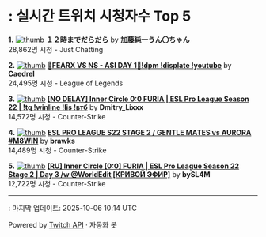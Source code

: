 # : 실시간 트위치 시청자수 Top 5

**1.** [![thumb](https://static-cdn.jtvnw.net/previews-ttv/live_user_kato_junichi0817-320x180.jpg)](https://twitch.tv/加藤純一うん〇ちゃん)
**[１２時までだらだら](https://twitch.tv/加藤純一うん〇ちゃん)** by **加藤純一うん〇ちゃん**<br>28,862명 시청  - Just Chatting

**2.** [![thumb](https://static-cdn.jtvnw.net/previews-ttv/live_user_caedrel-320x180.jpg)](https://twitch.tv/Caedrel)
**[🔴FEARX VS NS - ASI DAY 1🔴!dpm !displate !youtube](https://twitch.tv/Caedrel)** by **Caedrel**<br>24,495명 시청  - League of Legends

**3.** [![thumb](https://static-cdn.jtvnw.net/previews-ttv/live_user_dmitry_lixxx-320x180.jpg)](https://twitch.tv/Dmitry_Lixxx)
**[[NO DELAY] Inner Circle 0:0 FURIA | ESL Pro League Season 22 | !tg !winline !lis !втб](https://twitch.tv/Dmitry_Lixxx)** by **Dmitry_Lixxx**<br>14,572명 시청  - Counter-Strike

**4.** [![thumb](https://static-cdn.jtvnw.net/previews-ttv/live_user_brawks-320x180.jpg)](https://twitch.tv/brawks)
**[ESL PRO LEAGUE S22 STAGE 2 / GENTLE MATES vs AURORA #M8WIN](https://twitch.tv/brawks)** by **brawks**<br>14,489명 시청  - Counter-Strike

**5.** [![thumb](https://static-cdn.jtvnw.net/previews-ttv/live_user_bysl4m-320x180.jpg)](https://twitch.tv/bySL4M)
**[[RU] Inner Circle [0:0] FURIA | ESL Pro League Season 22 Stage 2 | Day 3 /w @WorldEdit [КРИВОЙ ЭФИР]](https://twitch.tv/bySL4M)** by **bySL4M**<br>12,722명 시청  - Counter-Strike


---
: 마지막 업데이트: 2025-10-06 10:14 UTC

Powered by [Twitch API](https://dev.twitch.tv/docs/api/reference) · 자동화 봇